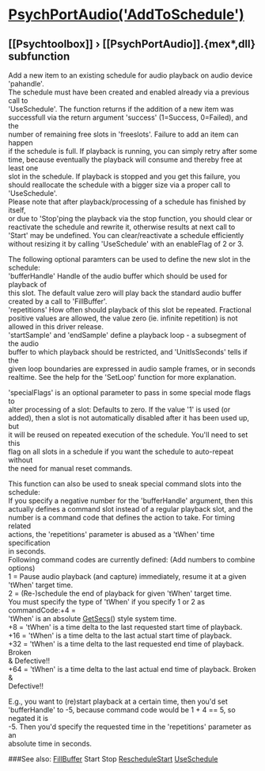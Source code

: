 # [PsychPortAudio('AddToSchedule')](PsychPortAudio-AddToSchedule) 
## [[Psychtoolbox]] &#8250; [[PsychPortAudio]].{mex*,dll} subfunction


Add a new item to an existing schedule for audio playback on audio device  
'pahandle'.  
The schedule must have been created and enabled already via a previous call to  
'UseSchedule'. The function returns if the addition of a new item was  
successfull via the return argument 'success' (1=Success, 0=Failed), and the  
number of remaining free slots in 'freeslots'. Failure to add an item can happen  
if the schedule is full. If playback is running, you can simply retry after some  
time, because eventually the playback will consume and thereby free at least one  
slot in the schedule. If playback is stopped and you get this failure, you  
should reallocate the schedule with a bigger size via a proper call to  
'UseSchedule'.  
Please note that after playback/processing of a schedule has finished by itself,  
or due to 'Stop'ping the playback via the stop function, you should clear or  
reactivate the schedule and rewrite it, otherwise results at next call to  
'Start' may be undefined. You can clear/reactivate a schedule efficiently  
without resizing it by calling 'UseSchedule' with an enableFlag of 2 or 3.  
  
The following optional paramters can be used to define the new slot in the  
schedule:  
'bufferHandle' Handle of the audio buffer which should be used for playback of  
this slot. The default value zero will play back the standard audio buffer  
created by a call to 'FillBuffer'.  
'repetitions' How often should playback of this slot be repeated. Fractional  
positive values are allowed, the value zero (ie. infinite repetition) is not  
allowed in this driver release.  
'startSample' and 'endSample' define a playback loop - a subsegment of the audio  
buffer to which playback should be restricted, and 'UnitIsSeconds' tells if the  
given loop boundaries are expressed in audio sample frames, or in seconds  
realtime. See the help for the 'SetLoop' function for more explanation.  
  
'specialFlags' is an optional parameter to pass in some special mode flags to  
alter processing of a slot: Defaults to zero. If the value '1' is used (or  
added), then a slot is not automatically disabled after it has been used up, but  
it will be reused on repeated execution of the schedule. You'll need to set this  
flag on all slots in a schedule if you want the schedule to auto-repeat without  
the need for manual reset commands.  
  
This function can also be used to sneak special command slots into the schedule:  
If you specify a negative number for the 'bufferHandle' argument, then this  
actually defines a command slot instead of a regular playback slot, and the  
number is a command code that defines the action to take. For timing related  
actions, the 'repetitions' parameter is abused as a 'tWhen' time specification  
in seconds.  
Following command codes are currently defined: (Add numbers to combine options)  
1   = Pause audio playback (and capture) immediately, resume it at a given  
'tWhen' target time.  
2   = (Re-)schedule the end of playback for given 'tWhen' target time.  
You must specify the type of 'tWhen' if you specify 1 or 2 as commandCode:+4  =  
'tWhen' is an absolute [GetSecs](GetSecs)() style system time.  
+8  = 'tWhen' is a time delta to the last requested start time of playback.  
+16 = 'tWhen' is a time delta to the last actual start time of playback.  
+32 = 'tWhen' is a time delta to the last requested end time of playback. Broken  
& Defective!!  
+64 = 'tWhen' is a time delta to the last actual end time of playback. Broken &  
Defective!!  
  
E.g., you want to (re)start playback at a certain time, then you'd set  
'bufferHandle' to -5, because command code would be 1 + 4 == 5, so negated it is  
-5. Then you'd specify the requested time in the 'repetitions' parameter as an  
absolute time in seconds.  
  
  


###See also:
[FillBuffer](PsychPortAudio-FillBuffer) Start Stop [RescheduleStart](PsychPortAudio-RescheduleStart) [UseSchedule](PsychPortAudio-UseSchedule)
